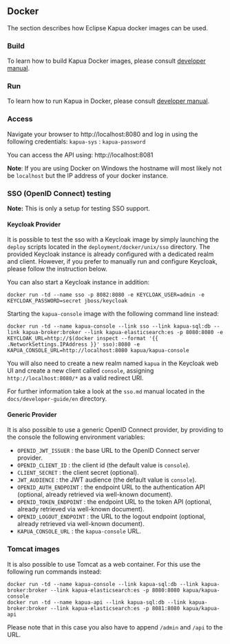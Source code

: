 ## Docker

The section describes how Eclipse Kapua docker images can be used.

### Build

To learn how to build Kapua Docker images, please consult [developer manual](https://github.com/eclipse/kapua/blob/develop/docs/developer-guide/en/running.md#docker-containers).

### Run

To learn how to run Kapua in Docker, please consult [developer manual](https://github.com/eclipse/kapua/blob/c5b2617594d261cec7da50352ad25aafd0faf164/docs/developer-guide/en/building.md#docker-images).

### Access

Navigate your browser to http://localhost:8080 and log in using the following credentials:
`kapua-sys` : `kapua-password`

You can access the API using: http://localhost:8081

**Note**: If you are using Docker on Windows the hostname will most likely not be `localhost` but
the IP address of your docker instance.

### SSO (OpenID Connect) testing

**Note:** This is only a setup for testing SSO support.

#### Keycloak Provider

It is possible to test the sso with a Keycloak image by simply launching the `deploy` scripts located in the `deployment/docker/unix/sso` directory.
The provided Keycloak instance is already configured with a dedicated realm and client. 
However, if you prefer to manually run and configure Keycloak, please follow the instruction below.

You can also start a Keycloak instance in addition:

    docker run -td --name sso -p 8082:8080 -e KEYCLOAK_USER=admin -e KEYCLOAK_PASSWORD=secret jboss/keycloak

Starting the `kapua-console` image with the following command line instead:

    docker run -td --name kapua-console --link sso --link kapua-sql:db --link kapua-broker:broker --link kapua-elasticsearch:es -p 8080:8080 -e KEYCLOAK_URL=http://$(docker inspect --format '{{ .NetworkSettings.IPAddress }}' sso):8080 -e KAPUA_CONSOLE_URL=http://localhost:8080 kapua/kapua-console

You will also need to create a new realm named `kapua` in the Keycloak web UI and create a new client called `console`, 
assigning `http://localhost:8080/*` as a valid redirect URI.

For further information take a look at the `sso.md` manual located in the `docs/developer-guide/en` directory.

#### Generic Provider

It is also possible to use a generic OpenID Connect provider, by providing to the console the following environment 
variables:

- `OPENID_JWT_ISSUER` : the base URL to the OpenID Connect server provider.
- `OPENID_CLIENT_ID` : the client id (the default value is `console`).
- `CLIENT_SECRET` : the client secret (optional).
- `JWT_AUDIENCE` : the JWT audience (the default value is `console`).
- `OPENID_AUTH_ENDPOINT` : the endpoint URL to the authentication API (optional, already retrieved via well-known document).
- `OPENID_TOKEN_ENDPOINT` : the endpoint URL to the token API (optional, already retrieved via well-known document).
- `OPENID_LOGOUT_ENDPOINT` : the URL to the logout endpoint (optional, already retrieved via well-known document).
- `KAPUA_CONSOLE_URL` : the `kapua-console` URL.

### Tomcat images

It is also possible to use Tomcat as a web container. For this use the following run commands instead:

    docker run -td --name kapua-console --link kapua-sql:db --link kapua-broker:broker --link kapua-elasticsearch:es -p 8080:8080 kapua/kapua-console
    docker run -td --name kapua-api --link kapua-sql:db --link kapua-broker:broker --link kapua-elasticsearch:es -p 8081:8080 kapua/kapua-api

Please note that in this case you also have to append `/admin` and `/api` to the URL.

